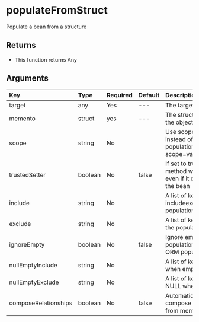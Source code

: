 # populateFromStruct

Populate a bean from a structure

## Returns

* This function returns Any

## Arguments

| Key | Type | Required | Default | Description |
| :--- | :--- | :--- | :--- | :--- |
| target | any | Yes | --- | The target to populate |
| memento | struct | yes | --- | The structure to populate the object with. |
| scope | string | No |  | Use scope injection instead of setters population. Ex: scope=variables.instance. |
| trustedSetter | boolean | No | false | If set to true, the setter method will be called even if it does not exist in the bean |
| include | string | No |  | A list of keys to includeexclude in the population |
| exclude | string | No |  | A list of keys to exclude in the population |
| ignoreEmpty | boolean | No | false | Ignore empty values on populations, great for ORM population |
| nullEmptyInclude | string | No |  | A list of keys to NULL when empty |
| nullEmptyExclude | string | No |  | A list of keys to NOT NULL when empty |
| composeRelationships | boolean | No | false | Automatically attempt to compose relationships from memento |

